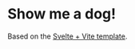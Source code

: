 # Show me a dog!

Based on the [Svelte + Vite template](https://github.com/vitejs/vite/tree/main/packages/create-vite/template-svelte).


